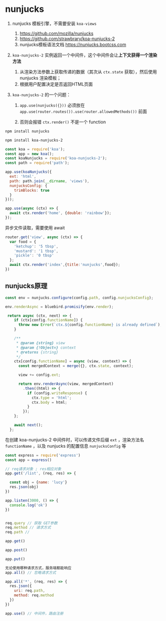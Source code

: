 # nunjucks

1. nunjucks 模板引擎，不需要安装 `koa-views`

   1. https://github.com/mozilla/nunjucks
   2. https://github.com/strawbrary/koa-nunjucks-2
   3. nunjucks模板语法文档 https://nunjucks.bootcss.com

2. `koa-nunjucks-2` 实例返回一个中间件，这个中间件会让**上下文获得一个渲染方法**

   1. 从渲染方法参数上获取传递的数据（其次从 `ctx.state` 获取），然后使用 nunjucks 渲染模板；
   2. 根据用户配置决定是否返回HTML页面

3. `koa-nunjucks-2` 的一个问题：

   1. `app.use(nunjucks({}))` 必须放在 `app.use(router.routes()).use(router.allowedMethods())` 前面

   2. 否则会报错 `ctx.render()` 不是一个 function

```bash
npm install nunjucks

npm install koa-nunjucks-2
```





```js
const koa = require('koa');
const app = new koa();
const koaNunjucks = require('koa-nunjucks-2');
const path = require('path');

app.use(koaNunjucks({
  ext: 'html',
  path: path.join(__dirname, 'views'),
  nunjucksConfig: {
    trimBlocks: true
  }
}));

app.use(async (ctx) => {
  await ctx.render('home', {double: 'rainbow'});
});
```



异步文件读取，需要使用 await

```js
router.get('view', async (ctx) => {
  var food = {
    'ketchup': '5 tbsp',
    'mustard': '1 tbsp',
    'pickle': '0 tbsp'
  };
  await ctx.render('index',{title:'nunjucks',food});
})
```







## nunjucks原理

```js
const env = nunjucks.configure(config.path, config.nunjucksConfig);

env.renderAsync = bluebird.promisify(env.render);
```



```js
 return async (ctx, next) => {
    if (ctx[config.functionName]) {
      throw new Error(`ctx.${config.functionName} is already defined`);
    }

    /**
     * @param {string} view
     * @param {!Object=} context
     * @returns {string}
     */
    ctx[config.functionName] = async (view, context) => {
      const mergedContext = merge({}, ctx.state, context);

      view += config.ext;

      return env.renderAsync(view, mergedContext)
        .then((html) => {
          if (config.writeResponse) {
            ctx.type = 'html';
            ctx.body = html;
          }
        });
    };

    await next();
  };
```





在创建 koa-nunjucks-2 中间件时，可以传递文件后缀 `ext` ，渲染方法名 `functionName` ，以及 nunjucks 的配置信息 `nunjucksConfig` 等

```jsx
const express = require('express')
const app = express()

// req请求对象 ; res相应对象
app.get('/list', (req, res) => {

  const obj = {name: 'lucy'}
  res.json(obj)
})

app.listen(3000, () => {
  console.log('ok')
})


req.query // 获取 GET参数
req.method // 请求方式
req.path //

app.get()

app.post()

app.put()

无论使用哪种请求方式，服务端都能响应
app.all() // 忽略请求方式

app.all('*', (req, res) => {
  res.json({
    uri: req.path,
    method: req.method
  })
})

app.use() // 中间件，路由注册
```

































